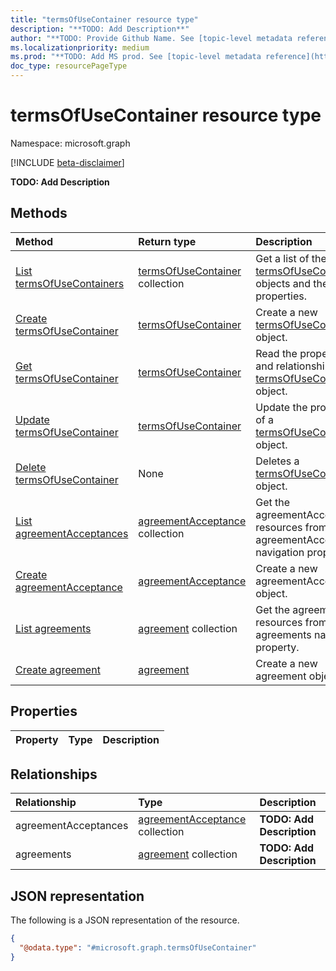 ```yaml
---
title: "termsOfUseContainer resource type"
description: "**TODO: Add Description**"
author: "**TODO: Provide Github Name. See [topic-level metadata reference](https://msgo.azurewebsites.net/add/document/guidelines/metadata.html#topic-level-metadata)**"
ms.localizationpriority: medium
ms.prod: "**TODO: Add MS prod. See [topic-level metadata reference](https://msgo.azurewebsites.net/add/document/guidelines/metadata.html#topic-level-metadata)**"
doc_type: resourcePageType
---
```


# termsOfUseContainer resource type

Namespace: microsoft.graph

[!INCLUDE [beta-disclaimer](../../includes/beta-disclaimer.md)]

**TODO: Add Description**

## Methods
|Method|Return type|Description|
|:---|:---|:---|
|[List termsOfUseContainers](../api/termsofusecontainer-list.md)|[termsOfUseContainer](../resources/termsofusecontainer.md) collection|Get a list of the [termsOfUseContainer](../resources/termsofusecontainer.md) objects and their properties.|
|[Create termsOfUseContainer](../api/identitygovernance-post-termsofuse.md)|[termsOfUseContainer](../resources/termsofusecontainer.md)|Create a new [termsOfUseContainer](../resources/termsofusecontainer.md) object.|
|[Get termsOfUseContainer](../api/termsofusecontainer-get.md)|[termsOfUseContainer](../resources/termsofusecontainer.md)|Read the properties and relationships of a [termsOfUseContainer](../resources/termsofusecontainer.md) object.|
|[Update termsOfUseContainer](../api/termsofusecontainer-update.md)|[termsOfUseContainer](../resources/termsofusecontainer.md)|Update the properties of a [termsOfUseContainer](../resources/termsofusecontainer.md) object.|
|[Delete termsOfUseContainer](../api/termsofusecontainer-delete.md)|None|Deletes a [termsOfUseContainer](../resources/termsofusecontainer.md) object.|
|[List agreementAcceptances](../api/termsofusecontainer-list-agreementacceptances.md)|[agreementAcceptance](../resources/agreementacceptance.md) collection|Get the agreementAcceptance resources from the agreementAcceptances navigation property.|
|[Create agreementAcceptance](../api/termsofusecontainer-post-agreementacceptances.md)|[agreementAcceptance](../resources/agreementacceptance.md)|Create a new agreementAcceptance object.|
|[List agreements](../api/termsofusecontainer-list-agreements.md)|[agreement](../resources/agreement.md) collection|Get the agreement resources from the agreements navigation property.|
|[Create agreement](../api/termsofusecontainer-post-agreements.md)|[agreement](../resources/agreement.md)|Create a new agreement object.|

## Properties
|Property|Type|Description|
|:---|:---|:---|

## Relationships
|Relationship|Type|Description|
|:---|:---|:---|
|agreementAcceptances|[agreementAcceptance](../resources/agreementacceptance.md) collection|**TODO: Add Description**|
|agreements|[agreement](../resources/agreement.md) collection|**TODO: Add Description**|

## JSON representation
The following is a JSON representation of the resource.
<!-- {
  "blockType": "resource",
  "keyProperty": "id",
  "@odata.type": "microsoft.graph.termsOfUseContainer",
  "openType": false
}
-->
``` json
{
  "@odata.type": "#microsoft.graph.termsOfUseContainer"
}
```

